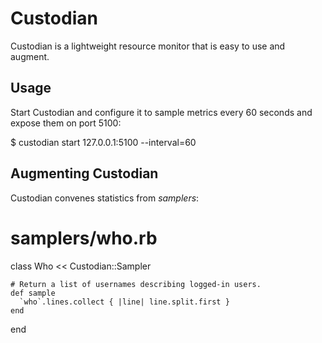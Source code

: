 # Custodian

Custodian is a lightweight resource monitor that is easy to use and augment.

## Usage

Start Custodian and configure it to sample metrics every 60 seconds and expose
them on port 5100:

  $ custodian start 127.0.0.1:5100 --interval=60

## Augmenting Custodian

Custodian convenes statistics from *samplers*:

  # samplers/who.rb

  class Who << Custodian::Sampler

    # Return a list of usernames describing logged-in users.
    def sample
      `who`.lines.collect { |line| line.split.first }
    end

  end
